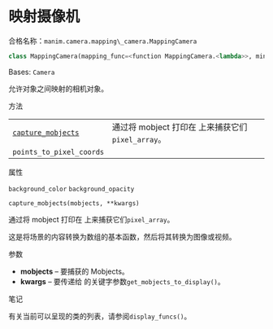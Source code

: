 # 映射摄像机

合格名称：`manim.camera.mapping\_camera.MappingCamera`

```py
class MappingCamera(mapping_func=<function MappingCamera.<lambda>>, min_num_curves=50, allow_object_intrusion=False, **kwargs)
```

Bases: `Camera`

允许对象之间映射的相机对象。


方法

|||
|-|-|
[`capture_mobjects`]()|通过将 mobject 打印在 上来捕获它们`pixel_array`。
`points_to_pixel_coords`|


属性

`background_color`
`background_opacity`



`capture_mobjects(mobjects, **kwargs)`

通过将 mobject 打印在 上来捕获它们`pixel_array`。

这是将场景的内容转换为数组的基本函数，然后将其转换为图像或视频。

参数

- **mobjects** – 要捕获的 Mobjects。
- **kwargs** – 要传递给 的关键字参数`get_mobjects_to_display()`。

笔记

有关当前可以呈现的类的列表，请参阅`display_funcs()`。
